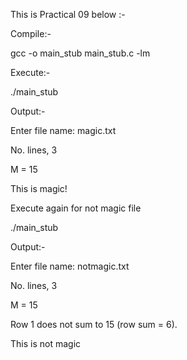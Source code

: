 This is Practical 09 below :-

Compile:-

gcc -o main_stub main_stub.c -lm

Execute:-

./main_stub

Output:-

Enter file name: magic.txt

No. lines, 3

M = 15

This is magic!

Execute again for not magic file

./main_stub

Output:-

Enter file name: notmagic.txt

No. lines, 3

M = 15

Row 1 does not sum to 15 (row sum = 6).

This is not magic
